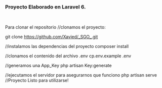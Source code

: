 <h3>Proyecto Elaborado en Laravel 6. </h3> 
<br>

Para clonar el repositorio //clonamos el proyecto:
<br>

git clone https://github.com/Xavied/_SGO_.git
<br>

//instalamos las dependencias del proyecto
composer install 

//clonamos el contenido del archivo .env
cp.env.example .env

//generamos una App_Key 
php artisan Key:generate

//ejecutamos el servidor para asegurarnos que funciono
php artisan serve
//Proyecto Listo para utilizarse!
